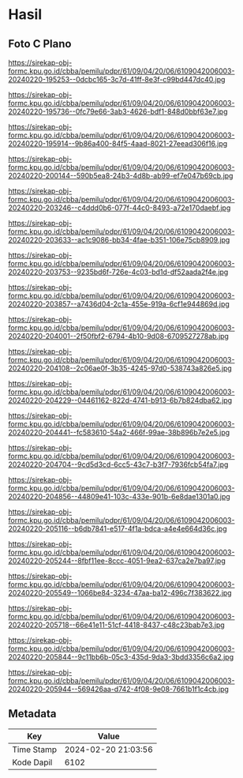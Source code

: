 # Hasil

## Foto C Plano

https://sirekap-obj-formc.kpu.go.id/cbba/pemilu/pdpr/61/09/04/20/06/6109042006003-20240220-195253--0dcbc165-3c7d-41ff-8e3f-c99bd447dc40.jpg

https://sirekap-obj-formc.kpu.go.id/cbba/pemilu/pdpr/61/09/04/20/06/6109042006003-20240220-195736--0fc79e66-3ab3-4626-bdf1-848d0bbf63e7.jpg

https://sirekap-obj-formc.kpu.go.id/cbba/pemilu/pdpr/61/09/04/20/06/6109042006003-20240220-195914--9b86a400-84f5-4aad-8021-27eead306f16.jpg

https://sirekap-obj-formc.kpu.go.id/cbba/pemilu/pdpr/61/09/04/20/06/6109042006003-20240220-200144--590b5ea8-24b3-4d8b-ab99-ef7e047b69cb.jpg

https://sirekap-obj-formc.kpu.go.id/cbba/pemilu/pdpr/61/09/04/20/06/6109042006003-20240220-203246--c4ddd0b6-077f-44c0-8493-a72e170daebf.jpg

https://sirekap-obj-formc.kpu.go.id/cbba/pemilu/pdpr/61/09/04/20/06/6109042006003-20240220-203633--ac1c9086-bb34-4fae-b351-106e75cb8909.jpg

https://sirekap-obj-formc.kpu.go.id/cbba/pemilu/pdpr/61/09/04/20/06/6109042006003-20240220-203753--9235bd6f-726e-4c03-bd1d-df52aada2f4e.jpg

https://sirekap-obj-formc.kpu.go.id/cbba/pemilu/pdpr/61/09/04/20/06/6109042006003-20240220-203857--a7436d04-2c1a-455e-919a-6cf1e944869d.jpg

https://sirekap-obj-formc.kpu.go.id/cbba/pemilu/pdpr/61/09/04/20/06/6109042006003-20240220-204001--2f50fbf2-6794-4b10-9d08-6709527278ab.jpg

https://sirekap-obj-formc.kpu.go.id/cbba/pemilu/pdpr/61/09/04/20/06/6109042006003-20240220-204108--2c06ae0f-3b35-4245-97d0-538743a826e5.jpg

https://sirekap-obj-formc.kpu.go.id/cbba/pemilu/pdpr/61/09/04/20/06/6109042006003-20240220-204229--04461162-822d-4741-b913-6b7b824dba62.jpg

https://sirekap-obj-formc.kpu.go.id/cbba/pemilu/pdpr/61/09/04/20/06/6109042006003-20240220-204441--fc583610-54a2-466f-99ae-38b896b7e2e5.jpg

https://sirekap-obj-formc.kpu.go.id/cbba/pemilu/pdpr/61/09/04/20/06/6109042006003-20240220-204704--9cd5d3cd-6cc5-43c7-b3f7-7936fcb54fa7.jpg

https://sirekap-obj-formc.kpu.go.id/cbba/pemilu/pdpr/61/09/04/20/06/6109042006003-20240220-204856--44809e41-103c-433e-901b-6e8dae1301a0.jpg

https://sirekap-obj-formc.kpu.go.id/cbba/pemilu/pdpr/61/09/04/20/06/6109042006003-20240220-205116--b6db7841-e517-4f1a-bdca-a4e4e664d36c.jpg

https://sirekap-obj-formc.kpu.go.id/cbba/pemilu/pdpr/61/09/04/20/06/6109042006003-20240220-205244--8fbf11ee-8ccc-4051-9ea2-637ca2e7ba97.jpg

https://sirekap-obj-formc.kpu.go.id/cbba/pemilu/pdpr/61/09/04/20/06/6109042006003-20240220-205549--1066be84-3234-47aa-ba12-496c7f383622.jpg

https://sirekap-obj-formc.kpu.go.id/cbba/pemilu/pdpr/61/09/04/20/06/6109042006003-20240220-205718--66e41e11-51cf-4418-8437-c48c23bab7e3.jpg

https://sirekap-obj-formc.kpu.go.id/cbba/pemilu/pdpr/61/09/04/20/06/6109042006003-20240220-205844--9c11bb6b-05c3-435d-9da3-3bdd3356c6a2.jpg

https://sirekap-obj-formc.kpu.go.id/cbba/pemilu/pdpr/61/09/04/20/06/6109042006003-20240220-205944--569426aa-d742-4f08-9e08-7661b1f1c4cb.jpg


## Metadata

| Key        | Value               |
| ---------- | ------------------- |
| Time Stamp | 2024-02-20 21:03:56 |
| Kode Dapil | 6102                |




